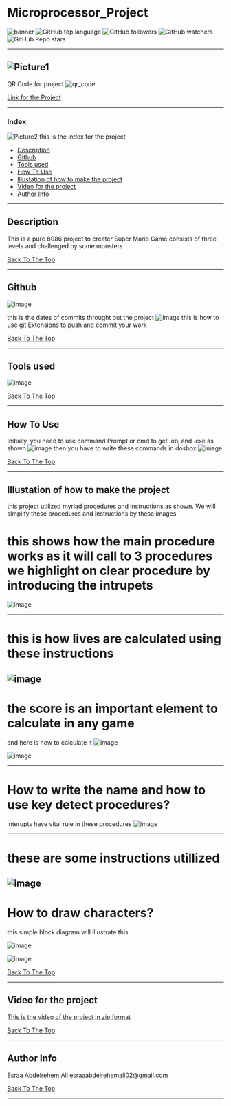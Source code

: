 # Microprocessor_Project

![banner](https://user-images.githubusercontent.com/93450859/148617398-b5806af7-284e-41dd-8ebe-1c42183c97ae.jpg)
![GitHub top language](https://img.shields.io/github/downloads/Esraa-Abdelrehem/Microprocessor_Project/total?logo=GitHub&logoColor=%2300ff00&style=plastic) 
![GitHub followers](https://img.shields.io/github/followers/Esraa-Abdelrehem?style=social)
![GitHub watchers](https://img.shields.io/github/watchers/Esraa-Abdelrehem/Microprocessor_Project?style=social)
![GitHub Repo stars](https://img.shields.io/github/stars/Esraa-Abdelrehem/Microprocessor_Project?style=social)

---

![Picture1](https://user-images.githubusercontent.com/93450859/148609624-fe391666-3cca-4ebe-a379-21332733b534.png)
---

QR Code for project
![qr_code](https://user-images.githubusercontent.com/93450859/148613640-a8d8c88a-50e4-486a-a654-2ed9b4d93a8f.png)


[Link for the Project](https://github.com/Esraa-Abdelrehem/Microprocessor_Project/tree/master)


---



### Index
![Picture2](https://user-images.githubusercontent.com/93450859/148611431-f87a8dc4-30e2-4ecb-b367-a0d5fd4e8834.png)
this is the index for the project
- [Description](#description)
- [Github](#Github)
- [Tools used](#Tools-used)
- [How To Use](#how-to-use)
- [Illustation of how to make the project](#Illustation-of-how-to-make-the-project)
- [Video for the project](#Video-for-the-project)
- [Author Info](#author-info)

---

## Description

This is a pure 8086 project to creater Super Mario Game consists of three levels and challenged by some monsters


[Back To The Top](#Microprocessor_Project)

---
##  Github
![image](https://user-images.githubusercontent.com/93450859/148613820-6869b240-b7a2-4004-9ecd-c95d8e36e06d.png)

this is the dates of commits throught out the project
![image](https://user-images.githubusercontent.com/93450859/148613431-e0930c0a-c581-4a11-921f-e81bf64c35d9.png)
this is how to use git Extensions to push and commit your work

[Back To The Top](#Microprocessor_Project)

---
## Tools used
![image](https://user-images.githubusercontent.com/93450859/148612646-292d548d-4196-42dd-83fb-b99af8e21d88.png)

[Back To The Top](#Microprocessor_Project)

---
## How To Use
Initially, you need to use command Prompt or cmd to get .obj and .exe as shown
![image](https://user-images.githubusercontent.com/93450859/148613281-44d5dd6c-6f3c-499f-81ec-ecda19f0672b.png)
then you have to write these commands in dosbox
![image](https://user-images.githubusercontent.com/93450859/148613317-19a8b0b8-4244-4a84-8108-7c5ff45c7f57.png)

[Back To The Top](#Microprocessor_Project)

---
## Illustation of how to make the project

this project utilized myriad procedures and instructions as shown. We will simplify these procedures and instructions by these images
# this shows how the main procedure works as  it will call to 3 procedures we highlight on clear procedure by introducing the intrupets 

![image](https://user-images.githubusercontent.com/93450859/148613985-50282aa5-5ceb-4dfe-bd63-b62bcdaabf84.png)

----

# this is how lives are calculated using these instructions 


![image](https://user-images.githubusercontent.com/93450859/148614009-2e0cb2df-fb4d-4dde-81ac-141eb798b7bb.png)
----
# the score is an important element to calculate in any game
and here is how to calculate it
![image](https://user-images.githubusercontent.com/93450859/148614026-0d02a75a-2ebe-44f0-a507-7ddb111727aa.png)



![image](https://user-images.githubusercontent.com/93450859/148614050-ad5a5876-268d-467c-9753-c917f72a36ff.png)

----

# How to write the name and how to use key detect procedures?
interupts have vital rule in these procedures
![image](https://user-images.githubusercontent.com/93450859/148614077-3d63db89-25a9-4722-8951-0244c79e5965.png)

----

# these are some instructions utillized

![image](https://user-images.githubusercontent.com/93450859/148614126-08657bb1-bb83-4d6f-95ef-4e12a20a0928.png)
-----

# How to draw characters?
this simple block diagram will illustrate this

![image](https://user-images.githubusercontent.com/93450859/148614104-3071486d-5786-4a2c-b754-9a2dfb0d7457.png)



![image](https://user-images.githubusercontent.com/93450859/148617147-16d18433-4379-4860-8c34-0eccc403ab54.png)

[Back To The Top](#Microprocessor_Project)

---
## Video for the project
[This is the video of the project in zip format](https://github.com/jamesqquick/read-me-template/files/7831523/My.Video3.zip)

[Back To The Top](#Microprocessor_Project)

---
## Author Info

Esraa Abdelrehem Ali
esraaabdelrehemali02@gmail.com

[Back To The Top](#Microprocessor_Project)

---
